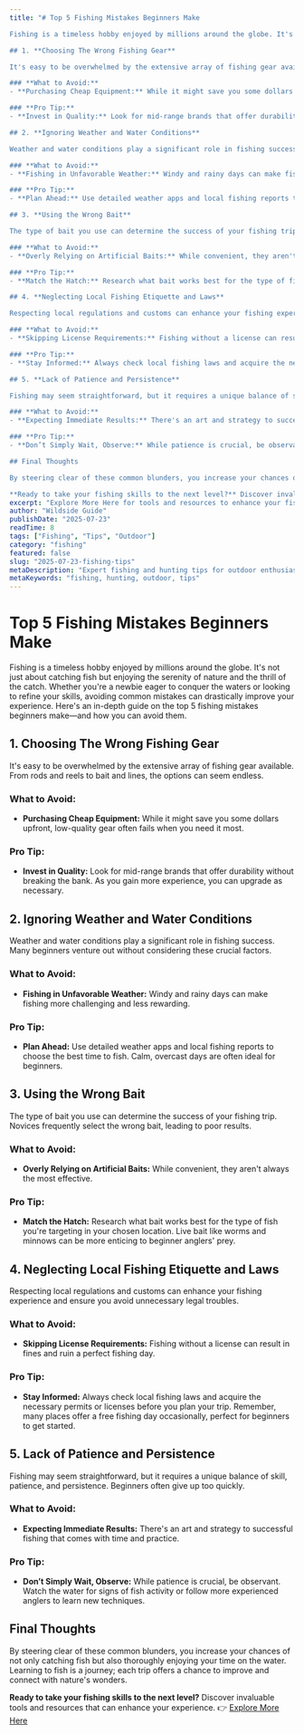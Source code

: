 ```yaml
---
title: "# Top 5 Fishing Mistakes Beginners Make

Fishing is a timeless hobby enjoyed by millions around the globe. It's not just about catching fish but enjoying the serenity of nature and the thrill of the catch. Whether you're a newbie eager to conquer the waters or looking to refine your skills, avoiding common mistakes can drastically improve your experience. Here's an in-depth guide on the top 5 fishing mistakes beginners make—and how you can avoid them.

## 1. **Choosing The Wrong Fishing Gear**

It's easy to be overwhelmed by the extensive array of fishing gear available. From rods and reels to bait and lines, the options can seem endless.

### **What to Avoid:**
- **Purchasing Cheap Equipment:** While it might save you some dollars upfront, low-quality gear often fails when you need it most.

### **Pro Tip:**
- **Invest in Quality:** Look for mid-range brands that offer durability without breaking the bank. As you gain more experience, you can upgrade as necessary.

## 2. **Ignoring Weather and Water Conditions**

Weather and water conditions play a significant role in fishing success. Many beginners venture out without considering these crucial factors.

### **What to Avoid:**
- **Fishing in Unfavorable Weather:** Windy and rainy days can make fishing more challenging and less rewarding.

### **Pro Tip:**
- **Plan Ahead:** Use detailed weather apps and local fishing reports to choose the best time to fish. Calm, overcast days are often ideal for beginners.

## 3. **Using the Wrong Bait**

The type of bait you use can determine the success of your fishing trip. Novices frequently select the wrong bait, leading to poor results.

### **What to Avoid:**
- **Overly Relying on Artificial Baits:** While convenient, they aren't always the most effective.

### **Pro Tip:**
- **Match the Hatch:** Research what bait works best for the type of fish you're targeting in your chosen location. Live bait like worms and minnows can be more enticing to beginner anglers' prey.

## 4. **Neglecting Local Fishing Etiquette and Laws**

Respecting local regulations and customs can enhance your fishing experience and ensure you avoid unnecessary legal troubles.

### **What to Avoid:**
- **Skipping License Requirements:** Fishing without a license can result in fines and ruin a perfect fishing day.

### **Pro Tip:**
- **Stay Informed:** Always check local fishing laws and acquire the necessary permits or licenses before you plan your trip. Remember, many places offer a free fishing day occasionally, perfect for beginners to get started.

## 5. **Lack of Patience and Persistence**

Fishing may seem straightforward, but it requires a unique balance of skill, patience, and persistence. Beginners often give up too quickly.

### **What to Avoid:**
- **Expecting Immediate Results:** There's an art and strategy to successful fishing that comes with time and practice.

### **Pro Tip:**
- **Don’t Simply Wait, Observe:** While patience is crucial, be observant. Watch the water for signs of fish activity or follow more experienced anglers to learn new techniques.

## Final Thoughts

By steering clear of these common blunders, you increase your chances of not only catching fish but also thoroughly enjoying your time on the water. Learning to fish is a journey; each trip offers a chance to improve and connect with nature's wonders.

**Ready to take your fishing skills to the next level?** Discover invaluable tools and resources that can enhance your experience. 👉 [Explore More Here](https://www.fishingandhuntingtips.com/tools)"
excerpt: "Explore More Here for tools and resources to enhance your fishing experience."
author: "Wildside Guide"
publishDate: "2025-07-23"
readTime: 8
tags: ["Fishing", "Tips", "Outdoor"]
category: "fishing"
featured: false
slug: "2025-07-23-fishing-tips"
metaDescription: "Expert fishing and hunting tips for outdoor enthusiasts"
metaKeywords: "fishing, hunting, outdoor, tips"
---
```

# Top 5 Fishing Mistakes Beginners Make

Fishing is a timeless hobby enjoyed by millions around the globe. It's not just about catching fish but enjoying the serenity of nature and the thrill of the catch. Whether you're a newbie eager to conquer the waters or looking to refine your skills, avoiding common mistakes can drastically improve your experience. Here's an in-depth guide on the top 5 fishing mistakes beginners make—and how you can avoid them.

## 1. **Choosing The Wrong Fishing Gear**

It's easy to be overwhelmed by the extensive array of fishing gear available. From rods and reels to bait and lines, the options can seem endless.

### **What to Avoid:**
- **Purchasing Cheap Equipment:** While it might save you some dollars upfront, low-quality gear often fails when you need it most.

### **Pro Tip:**
- **Invest in Quality:** Look for mid-range brands that offer durability without breaking the bank. As you gain more experience, you can upgrade as necessary.

## 2. **Ignoring Weather and Water Conditions**

Weather and water conditions play a significant role in fishing success. Many beginners venture out without considering these crucial factors.

### **What to Avoid:**
- **Fishing in Unfavorable Weather:** Windy and rainy days can make fishing more challenging and less rewarding.

### **Pro Tip:**
- **Plan Ahead:** Use detailed weather apps and local fishing reports to choose the best time to fish. Calm, overcast days are often ideal for beginners.

## 3. **Using the Wrong Bait**

The type of bait you use can determine the success of your fishing trip. Novices frequently select the wrong bait, leading to poor results.

### **What to Avoid:**
- **Overly Relying on Artificial Baits:** While convenient, they aren't always the most effective.

### **Pro Tip:**
- **Match the Hatch:** Research what bait works best for the type of fish you're targeting in your chosen location. Live bait like worms and minnows can be more enticing to beginner anglers' prey.

## 4. **Neglecting Local Fishing Etiquette and Laws**

Respecting local regulations and customs can enhance your fishing experience and ensure you avoid unnecessary legal troubles.

### **What to Avoid:**
- **Skipping License Requirements:** Fishing without a license can result in fines and ruin a perfect fishing day.

### **Pro Tip:**
- **Stay Informed:** Always check local fishing laws and acquire the necessary permits or licenses before you plan your trip. Remember, many places offer a free fishing day occasionally, perfect for beginners to get started.

## 5. **Lack of Patience and Persistence**

Fishing may seem straightforward, but it requires a unique balance of skill, patience, and persistence. Beginners often give up too quickly.

### **What to Avoid:**
- **Expecting Immediate Results:** There's an art and strategy to successful fishing that comes with time and practice.

### **Pro Tip:**
- **Don’t Simply Wait, Observe:** While patience is crucial, be observant. Watch the water for signs of fish activity or follow more experienced anglers to learn new techniques.

## Final Thoughts

By steering clear of these common blunders, you increase your chances of not only catching fish but also thoroughly enjoying your time on the water. Learning to fish is a journey; each trip offers a chance to improve and connect with nature's wonders.

**Ready to take your fishing skills to the next level?** Discover invaluable tools and resources that can enhance your experience. 👉 [Explore More Here](https://www.fishingandhuntingtips.com/tools)